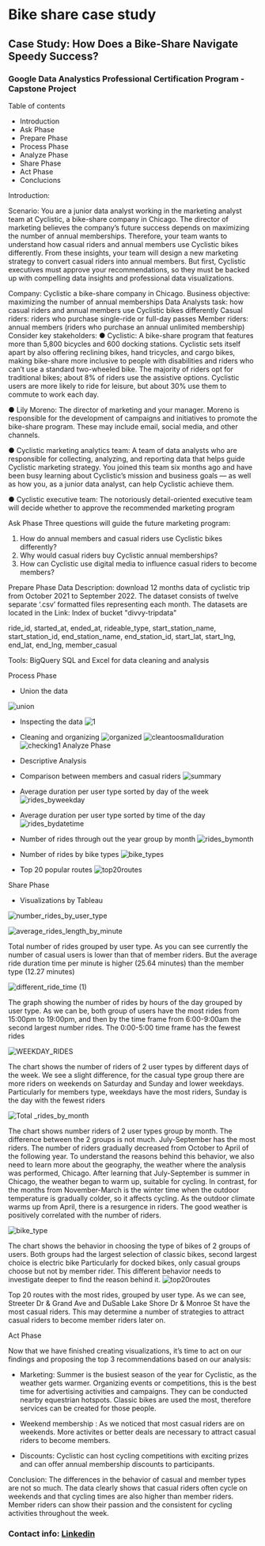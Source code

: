 
# Bike share case study
## Case Study: How Does a Bike-Share Navigate Speedy Success?

### Google Data Analystics Professional Certification Program - Capstone Project

Table of contents 
- Introduction
- Ask Phase
- Prepare Phase
- Process Phase
- Analyze Phase
- Share Phase
- Act Phase
- Conclucions

Introduction: 

Scenario:
You are a junior data analyst working in the marketing analyst team at Cyclistic, a bike-share company in Chicago. The director of marketing believes the company’s future success depends on maximizing the number of annual memberships. Therefore, your team wants to understand how casual riders and annual members use Cyclistic bikes differently. From these insights, your team will design a new marketing strategy to convert casual riders into annual members. But first, Cyclistic executives must approve your recommendations, so they must be backed up with compelling data insights and professional data visualizations. 

Company: Cyclistic a bike-share company in Chicago.
Business objective: maximizing the number of annual memberships
Data Analysts task: how casual riders and annual members use Cyclistic bikes differently 
  Casual riders: riders who purchase single-ride or full-day passes 
  Member riders:  annual members (riders who purchase an annual unlimited membership)
Consider key stakeholders:
● Cyclistic: A bike-share program that features more than 5,800 bicycles and 600 docking stations. Cyclistic sets itself apart by also offering reclining bikes, hand tricycles, and cargo bikes, making bike-share more inclusive to people with disabilities and riders who can’t use a standard two-wheeled bike. The majority of riders opt for traditional bikes; about 8% of riders use the assistive options. Cyclistic users are more likely to ride for leisure, but about 30% use them to commute to work each day.

● Lily Moreno: The director of marketing and your manager. Moreno is responsible for the development of campaigns and initiatives to promote the bike-share program. These may include email, social media, and other channels.

● Cyclistic marketing analytics team: A team of data analysts who are responsible for collecting, analyzing, and reporting data that helps guide Cyclistic marketing strategy. You joined this team six months ago and have been busy learning about Cyclistic’s mission and business goals — as well as how you, as a junior data analyst, can help Cyclistic achieve them.

● Cyclistic executive team: The notoriously detail-oriented executive team will decide whether to approve the recommended marketing program

Ask Phase
Three questions will guide the future marketing program:
1. How do annual members and casual riders use Cyclistic bikes differently?
2. Why would casual riders buy Cyclistic annual memberships?
3. How can Cyclistic use digital media to influence casual riders to become members?

Prepare Phase
Data Description: download 12 months data of cyclistic trip from October 2021 to September 2022. The dataset consists of twelve separate ‘.csv’ formatted files representing each month. The datasets are located in the  Link: Index of bucket "divvy-tripdata"

ride_id,
started_at, 
ended_at, 
 rideable_type,
 start_station_name, 
 start_station_id, 
 end_station_name, 
 end_station_id,
 start_lat, 
 start_lng, 
 end_lat,
 end_lng, 
 member_casual
 
Tools: BigQuery SQL and Excel for data cleaning and analysis

Process Phase
- Union the data

![union](https://user-images.githubusercontent.com/113184507/191272748-9788fa32-fdd4-4a8e-bb98-8ccb41c3869d.png)
- Inspecting the data
![1](https://user-images.githubusercontent.com/113184507/191273193-9fadbd77-043e-4f99-b82b-2b04c6d5605c.png)
- Cleaning and organizing
![organized](https://user-images.githubusercontent.com/113184507/191273403-ae42ab3d-73b5-42de-a53f-f649d80662fe.png)
![cleantoosmallduration](https://user-images.githubusercontent.com/113184507/191273566-dafebbdf-5387-4b11-8998-d9f055c7f622.png)
![checking1](https://user-images.githubusercontent.com/113184507/191273679-53fb828a-424a-4112-8b5f-924a94dba928.png)
Analyze Phase
- Descriptive Analysis
- Comparison between members and casual riders
![summary](https://user-images.githubusercontent.com/113184507/191274911-40a8b1ad-9384-4b87-9c1e-877b99e6f132.png)

- Average duration per user type sorted by day of the week
![rides_byweekday](https://user-images.githubusercontent.com/113184507/191273906-d09678d3-a4ba-4a83-b03f-05bf63fede3f.png)
- Average duration per user type sorted by time of the day
![rides_bydatetime](https://user-images.githubusercontent.com/113184507/191274309-1e6add32-a2fa-4140-96d0-ae675eab6c27.png)
- Number of rides through out the year group by month
![rides_bymonth](https://user-images.githubusercontent.com/113184507/191274484-61c065a8-71cc-4748-aa6c-c5f9603ac12b.png)
- Number of rides by bike types
![bike_types](https://user-images.githubusercontent.com/113184507/191274646-3b1fc00c-dfe2-41aa-ad77-facb2857c2e1.png)
- Top 20 popular routes
![top20routes](https://user-images.githubusercontent.com/113184507/191274748-5e2618f9-f110-4d48-8121-3e4fa68fa8a5.png)

Share Phase
- Visualizations by Tableau

![number_rides_by_user_type](https://user-images.githubusercontent.com/113184507/191275149-ea8f8a2b-e29a-46ec-9f88-3c77e09d7b80.png)

![average_rides_length_by_minute](https://user-images.githubusercontent.com/113184507/191275165-5376eb9e-ba79-46e9-85ea-02c4750c6697.png)

Total number of rides grouped by user type. As you can see currently the number of casual users is lower than that of member riders. But the average ride duration time per minute is higher (25.64 minutes) than the member type (12.27 minutes)

![different_ride_time (1)](https://user-images.githubusercontent.com/113184507/191275363-3d06e86a-aa99-4929-b79e-fe8c5500ba5f.png)

The graph showing the number of rides by hours of the day grouped by user type. As we can be, both group of users have the most rides from 15:00pm to 19:00pm, and then by the time frame from 6:00-9:00am the second largest number rides. The 0:00-5:00 time frame has the fewest rides

![WEEKDAY_RIDES](https://user-images.githubusercontent.com/113184507/191275692-a168ae0e-7de0-497b-ad22-4be83d96d0c3.png)

The chart shows the number of riders of 2 user types by different days of the week. We see a slight difference, for the casual type group there are more riders on weekends on Saturday and Sunday and lower weekdays. Particularly for members type, weekdays have the most riders, Sunday is the day with the fewest riders

![Total _rides_by_month](https://user-images.githubusercontent.com/113184507/191275836-909293de-c89a-484e-b489-5db38efd1103.png)

The chart shows number riders of 2 user types group by month. The difference between the 2 groups is not much. July-September has the most riders. The number of riders gradually decreased from October to April of the following year. To understand the reasons behind this behavior, we also need to learn more about the geography, the weather where the analysis was performed, Chicago. After learning that July-September is summer in Chicago, the weather began to warm up, suitable for cycling. In contrast, for the months from November-March is the winter time when the outdoor temperature is gradually colder, so it affects cycling. As the outdoor climate warms up from April, there is a resurgence in riders. The good weather is positively correlated with the number of riders.

![bike_type](https://user-images.githubusercontent.com/113184507/191275968-dce8ab04-5a1c-43a5-ade5-11674ab80c8c.png)

The chart shows the behavior in choosing the type of bikes of 2 groups of users. Both groups had the largest selection of classic bikes, second largest choice is electric bike Particularly for docked bikes, only casual groups choose but not by member rider. This different behavior needs to investigate deeper to find the reason behind it.
![top20routes](https://user-images.githubusercontent.com/113184507/191276161-f85fe83a-4ce7-42b8-8d1c-dc6aad794b60.png)

Top 20 routes with the most rides, grouped by user type. As we can see, Streeter Dr & Grand Ave and DuSable Lake Shore Dr & Monroe St have the most casual riders. This may determine a number of strategies to attract casual riders to become member riders later on.

Act Phase

Now that we have finished creating visualizations, it’s time to act on our findings and proposing the top 3 recommendations based on our analysis:
- Marketing: Summer is the busiest season of the year for Cyclistic, as the weather gets warmer. Organizing events or competitions, this is the best time for advertising activities and campaigns. They can be conducted nearby equestrian hotspots. Classic bikes are used the most, therefore services can be created for those people.

- Weekend membership : As we noticed that most casual riders are on weekends. More activites or better deals are necessary to attract casual riders to become members.

- Discounts: Cyclistic can host cycling competitions with exciting prizes and can offer annual membership discounts to participants.

Conclusion: 
The differences in the behavior of casual and member types are not so much. The data clearly shows that casual riders often cycle on weekends and that cycling times are also higher than member riders. Member riders can show their passion and the consistent for cycling activities throughout the week.

### Contact info: [Linkedin](https://www.linkedin.com/in/du-lick-moul)  
















